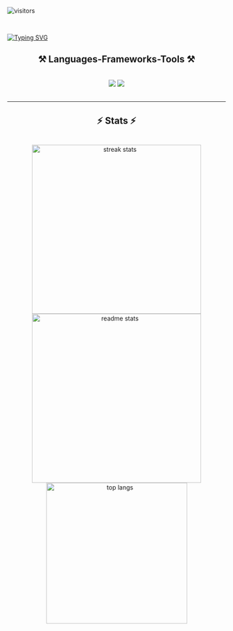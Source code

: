 ![visitors](https://visitor-badge.laobi.icu/badge?page_id=AleksandreGaspariani)


<br>

[![Typing SVG](https://readme-typing-svg.demolab.com?font=Big+Shoulders+Inline&letterSpacing=2px&pause=100&center=true&width=435&lines=Hello+%F0%9F%91%8B%F0%9F%8F%BB;I'm+Aleksandre+Gasparyan)](https://git.io/typing-svg)

<h2 align="center">⚒️ Languages-Frameworks-Tools ⚒️</h2>
<br/>
<div align="center">
    <img src="https://skillicons.dev/icons?i=react,html,css,github,tailwind,git,cpp" />
    <img src="https://skillicons.dev/icons?i=typescript,mysql,postgresql,mongodb,laravel,php" /><br>
</div>

<br/>
<hr/>

<h2 align="center">⚡ Stats ⚡</h2>
<br>
<div align=center>
  <img width=390 src="https://github-readme-streak-stats-salesp07.vercel.app/?user=AleksandreGaspariani&count_private=true&theme=react&border_radius=10" alt="streak stats"/>
  <img width=390 src="https://github-readme-stats-salesp07.vercel.app/api?username=AleksandreGaspariani&count_private=true&show_icons=true&theme=react&rank_icon=github&border_radius=10" alt="readme stats" />
  <br/>
  <img width=325 align="center" src="https://github-readme-stats-salesp07.vercel.app/api/top-langs/?username=AleksandreGaspariani&hide=HTML&langs_count=8&layout=compact&theme=react&border_radius=10&size_weight=0.5&count_weight=0.5&exclude_repo=github-readme-stats" alt="top langs" />
</div>
